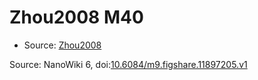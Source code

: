 <a name="material" />

# Zhou2008 M40
<script type="application/ld+json">
  {
    "@context": "https://schema.org/",
    "@type": "ChemicalSubstance",
    "@id": "https://egonw.github.io/nanowiki/nanowiki252.html#material",
    "http://purl.org/dc/terms/conformsTo":
      {
        "@type": "CreativeWork",
        "@id": "https://bioschemas.org/profiles/ChemicalSubstance/0.4-RELEASE/"
      },
    "identfier": "252",
    "name": "Zhou2008 M40",
    "url": "https://egonw.github.io/nanowiki/nanowiki252.html#material",
    "sameAs": "http://127.0.0.1/mediawiki/index.php/Special:URIResolver/Zhou2008_M40"
  }
</script>


* Source: [Zhou2008](articleZhou2008.md)


Source: NanoWiki 6, doi:[10.6084/m9.figshare.11897205.v1](https://doi.org/10.6084/m9.figshare.11897205.v1)
